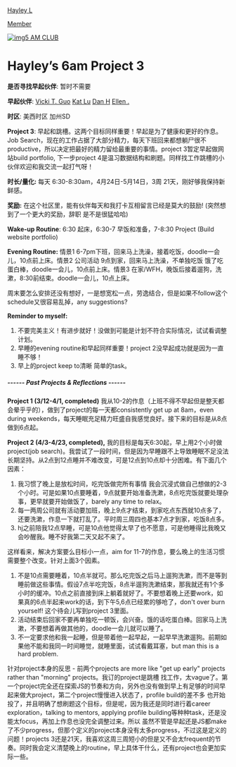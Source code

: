 [Hayley L](https://onenewbite.com/members/22698739)

[Member](https://onenewbite.com/spaces/13063814/members)

 

[![img](https://media1-production-mightynetworks.imgix.net/asset/7df5325e-a4a4-4214-9407-85e944b63b5a/logo-2.png?ixlib=rails-4.2.0&auto=format&w=42&h=42&fit=crop&impolicy=Avatar&crop=faces)5 AM CLUB](https://onenewbite.com/spaces/13063814)

# Hayley’s 6am Project 3

**是否寻找早起伙伴**: 暂时不需要  

**早起伙伴**: [Vicki T. Guo](https://onenewbite.com/members/20910470) [Kat Lu](https://onenewbite.com/members/20286927) [Dan H](https://onenewbite.com/members/23326341) [Ellen .](https://onenewbite.com/members/20613710) 

**时区**: 美西时区 加州SD

**Project 3**: 早起和跳槽。这两个目标同样重要！早起是为了健康和更好的作息。Job Search，现在的工作占据了大部分精力，每天下班回来都想躺尸很不productive，所以决定把最好的精力留给最重要的事情。project 3暂定早起做网站build portfolio, 下一步project 4是温习数据结构和刷题。同样找工作跳槽的小伙伴欢迎和我交流一起打气呀！

**时长/量化:** 每天 6:30-8:30am，4月24日-5月14日，3周 21天，刚好够我保持新鲜感。

**奖励:** 在这个社区里，能有伙伴每天和我打卡互相留言已经是莫大的鼓励! (突然想到了一个更大的奖励，辞职 是不是很猛哈哈)

**Wake-up Routine**: 6:30 起床，6:30-7 早饭和准备，7-8:30 Project (Build website portfolio)

**Evening Routine:**  情景1 6-7pm下班，回来马上洗澡，接着吃饭，doodle一会儿，10点前上床。情景2 公司活动 9点到家，回来马上洗澡，不单独吃饭 饿了吃蛋白棒，doodle一会儿，10点前上床。情景3 在家/WFH，晚饭后接着遛狗，洗漱，8:30前结束。doodle一会儿，10点上床。

周末要怎么安排还没有想好，一是想宽松一点，劳逸结合，但是如果不follow这个schedule又很容易乱掉，any suggestions?

**Reminder to myself:**

1.  不要完美主义！有进步就好！没做到可能是计划不符合实际情况，试试看调整计划。
2. 早睡的evening routine和早起同样重要！project 2没早起成功就是因为一直睡不够！
3. 早上的project keep to清晰 简单的task。

##### *------ Past Projects & Reflections ------*

**Project 1 (3/12-4/1, completed)** 我从10-2的作息（上班不得不早起但是整天都会晕乎乎的），做到了project的每一天都consistently get up at 8am，even during weekends，每天睡眠充足精力旺盛自我感觉良好。接下来的目标是从8点做到6点起。

**Project 2 (4/3-4/23, completed),** 我的目标是每天6:30起，早上用2个小时做project(job search)。我尝试了一段时间，但是因为早睡跟不上导致睡眠不足没法长期坚持。从2点到12点睡并不难改变，可是12点到10点却十分困难。有下面几个因素：

1. 我习惯了晚上是放松时间，吃完饭做完所有事情 我会沉浸式做自己想做的2-3个小时。可是如果10点要睡着，9点就要开始准备洗漱，8点吃完饭就要处理杂事，更早就要开始做饭了，barely any time to relax。
2. 每一两周公司就有活动要加班，晚上9点才结束，到家吃点东西就10点多了，还要洗漱，作息一下就打乱了。平时周三周四也基本7点才到家，吃饭8点多。
3. hj之前陪我12点早睡，可是10点他觉得太早了也不愿意，可是他睡得比我晚又会吵醒我。睡不好我第二天又起不来了。

这样看来，解决方案要么目标小一点，aim for 11-7的作息，要么晚上的生活习惯需要整个改变。针对上面3个因素。

1. 不是10点需要睡着，10点半就可。那么吃完饭之后马上遛狗洗漱，而不是等到睡前做这些事情。假设7点半吃完饭，8点半遛狗洗漱结束，那我就还有1个多小时的缓冲。10点之前直接到床上躺着就好了。不要想着晚上还要work，如果真的6点半起来work的话，到下午5,6点已经累的够呛了，don't over burn yourself! 这个待会儿写到project 3里面。
2. 活动结束后回家不要再单独吃一顿饭，会兴奋。饿的话吃蛋白棒。回家马上洗漱，不要想着再做其他的，doodle一会儿就可以睡了。
3. 不一定要求他和我一起睡，但是带着他一起早起，一起早早洗漱遛狗。前期如果他不能和我同一时间睡觉，就睡里面，试试看戴耳塞，but man this is a hard problem.

针对project本身的反思 - 前两个projects are more like "get up early" projects rather than "morning" projects。我订的project是跳槽 找工作，太vague了。第一个project完全还在探索JS的节奏和方向，另外也没有做到早上有足够的时间早起来做大project，第二个project慢慢进入状态了，profile build的差不多 也开始投了，并且明确了想刷题这个目标，但是呢，因为我还是同时进行着career exploration，talking to mentors, applying profile building等种种task，还是没能太focus，再加上作息也没完全调整过来。所以 虽然不管是早起还是JS都make了不少progress，但那个定义的project本身没有太多progress，不过这是定义的问题！projects 3还是21天，我喜欢这周三周短小的但是又不会太frequent的节奏。同时我会定义清楚晚上的routine，早上具体干什么，还有project也会更加实际一些。